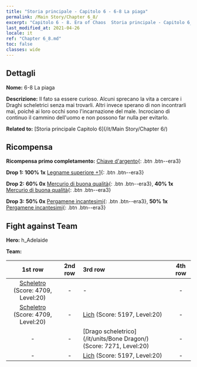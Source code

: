 ```yaml
---
title: "Storia principale - Capitolo 6 - 6-8 La piaga"
permalink: /Main Story/Chapter 6_8/
excerpt: "Capitolo 6 - 8. Era of Chaos  Storia principale - Capitolo 6_8. 6-8 La piaga"
last_modified_at: 2021-04-26
locale: it
ref: "Chapter 6_8.md"
toc: false
classes: wide
---
```


## Dettagli

 **Nome:** 6-8 La piaga

 **Descrizione:** Il fato sa essere curioso. Alcuni sprecano la vita a cercare i Draghi scheletrici senza mai trovarli. Altri invece sperano di non incontrarli mai, poiché ai loro occhi sono l'incarnazione del male. Incrociano di continuo il cammino dell'uomo e non possono far nulla per evitarlo.

 **Related to:** [Storia principale Capitolo 6](/it/Main Story/Chapter 6/)

## Ricompensa

 **Ricompensa primo completamento:** [Chiave d'argento](/ItemsIT/con_693/){: .btn .btn--era3}

 **Drop 1:** **100% 1x** [Legname superiore +1](/ItemsIT/mat_20/){: .btn .btn--era3}

 **Drop 2:** **60% 0x** [Mercurio di buona qualità](/ItemsIT/mat_14/){: .btn .btn--era3}, **40% 1x** [Mercurio di buona qualità](/ItemsIT/mat_14/){: .btn .btn--era3}

 **Drop 3:** **50% 0x** [Pergamene incantesimi](/ItemsIT/con_694/){: .btn .btn--era3}, **50% 1x** [Pergamene incantesimi](/ItemsIT/con_694/){: .btn .btn--era3}


## Fight against Team
 **Hero:** h_Adelaide

 **Team:**


  | 1st row | 2nd row | 3rd row | 4th row |
  |:----:|:----:|:----|:----:|
  | [Scheletro](/it/units/Skeleton/) (Score: 4709, Level:20)  | - | - | - |
  | [Scheletro](/it/units/Skeleton/) (Score: 4709, Level:20)  | - | [Lich](/it/units/Lich/) (Score: 5197, Level:20)  | - |
  | - | - | [Drago scheletrico](/it/units/Bone Dragon/) (Score: 7271, Level:20)  | - |
  | - | - | [Lich](/it/units/Lich/) (Score: 5197, Level:20)  | - |


